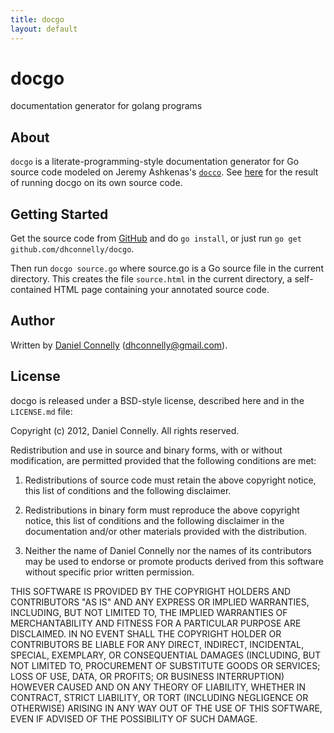 ```yaml
---
title: docgo
layout: default
---
```


docgo
=====

documentation generator for golang programs

About
-----

`docgo` is a literate-programming-style documentation generator for Go source
code modeled on Jeremy Ashkenas's [`docco`](http://jashkenas.github.com/docco).
See [here](http://dhconnelly.github.com/docgo/docgo.html) for the result of
running docgo on its own source code.

Getting Started
---------------

Get the source code from [GitHub](https://github.com/dhconnelly/docgo) and
do `go install`, or just run `go get github.com/dhconnelly/docgo`.

Then run `docgo source.go` where source.go is a Go source file in the current
directory.  This creates the file `source.html` in the current directory, a
self-contained HTML page containing your annotated source code.

Author
------

Written by [Daniel Connelly](http://dhconnelly.com) (<dhconnelly@gmail.com>).

License
-------

docgo is released under a BSD-style license, described here and in the
`LICENSE.md` file:

Copyright (c) 2012, Daniel Connelly. All rights reserved.

Redistribution and use in source and binary forms, with or without
modification, are permitted provided that the following conditions are met:

1. Redistributions of source code must retain the above copyright notice, this
   list of conditions and the following disclaimer.

2. Redistributions in binary form must reproduce the above copyright notice,
   this list of conditions and the following disclaimer in the documentation
   and/or other materials provided with the distribution.

3. Neither the name of Daniel Connelly nor the names of its contributors may be
   used to endorse or promote products derived from this software without
   specific prior written permission.

THIS SOFTWARE IS PROVIDED BY THE COPYRIGHT HOLDERS AND CONTRIBUTORS "AS IS" AND
ANY EXPRESS OR IMPLIED WARRANTIES, INCLUDING, BUT NOT LIMITED TO, THE IMPLIED
WARRANTIES OF MERCHANTABILITY AND FITNESS FOR A PARTICULAR PURPOSE ARE
DISCLAIMED. IN NO EVENT SHALL THE COPYRIGHT HOLDER OR CONTRIBUTORS BE LIABLE
FOR ANY DIRECT, INDIRECT, INCIDENTAL, SPECIAL, EXEMPLARY, OR CONSEQUENTIAL
DAMAGES (INCLUDING, BUT NOT LIMITED TO, PROCUREMENT OF SUBSTITUTE GOODS OR
SERVICES; LOSS OF USE, DATA, OR PROFITS; OR BUSINESS INTERRUPTION) HOWEVER
CAUSED AND ON ANY THEORY OF LIABILITY, WHETHER IN CONTRACT, STRICT LIABILITY,
OR TORT (INCLUDING NEGLIGENCE OR OTHERWISE) ARISING IN ANY WAY OUT OF THE USE
OF THIS SOFTWARE, EVEN IF ADVISED OF THE POSSIBILITY OF SUCH DAMAGE.
